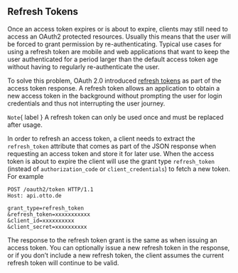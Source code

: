 ---
---

## Refresh Tokens

Once an access token expires or is about to expire, clients may still need to access an OAuth2 protected resources. Usually this means
that the user will be forced to grant permission by re-authenticating. Typical use cases for using a refresh token are mobile and web applications that want to keep the user authenticated for a period larger than the default access token age without having to regularly re-authenticate the user.

To solve this problem, OAuth 2.0 introduced [refresh tokens](https://tools.ietf.org/html/rfc6749#section-1.5) as part of the access token response. A refresh token allows an application to obtain a new access token in the background without prompting the user for login credentials and thus not interrupting the user journey.

`Note`{ label } A refresh token can only be used once and must be replaced after usage.

In order to refresh an access token, a client needs to extract the `refresh_token` attribute that comes as part of the JSON response when requesting an access token and store it for later use. When the access token is about to expire the client will use the grant type `refresh_token` (instead of `authorization_code` or `client_credentials`) to fetch a new token. For example

```
POST /oauth2/token HTTP/1.1
Host: api.otto.de

grant_type=refresh_token
&refresh_token=xxxxxxxxxxx
&client_id=xxxxxxxxxx
&client_secret=xxxxxxxxxx
```

The response to the refresh token grant is the same as when issuing an access token. You can optionally issue a new refresh token in the response, or if you don’t include a new refresh token, the client assumes the current refresh token will continue to be valid.
